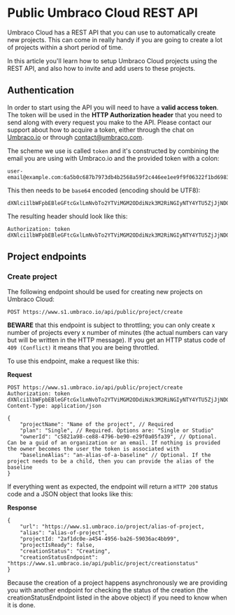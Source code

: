 # Public Umbraco Cloud REST API

Umbraco Cloud has a REST API that you can use to automatically create new projects. This can come in really handy if you are going to create a lot of projects within a short period of time.

In this article you'll learn how to setup Umbraco Cloud projects using the REST API, and also how to invite and add users to these projects.

## Authentication

In order to start using the API you will need to have a **valid access token**. The token will be used in the **HTTP Authorization header** that you need to send along with every request you make to the API. Please contact our support about how to acquire a token, either through the chat on [Umbraco.io](https://www.s1.umbraco.io) or through contact@umbraco.com.

The scheme we use is called `token` and it's constructed by combining the email you are using with Umbraco.io and the provided token with a colon:

    user-email@example.com:6a5b0c687b7973db4b2568a59f2c446ee1ee9f9f06322f1bd6983718a48b5a6c

This then needs to be `base64` encoded (encoding should be UTF8):

    dXNlci1lbWFpbEBleGFtcGxlLmNvbTo2YTViMGM2ODdiNzk3M2RiNGIyNTY4YTU5ZjJjNDQ2ZWUxZWU5ZjlmMDYzMjJmMWJkNjk4MzcxOGE0OGI1YTZj

The resulting header should look like this:

    Authorization: token dXNlci1lbWFpbEBleGFtcGxlLmNvbTo2YTViMGM2ODdiNzk3M2RiNGIyNTY4YTU5ZjJjNDQ2ZWUxZWU5ZjlmMDYzMjJmMWJkNjk4MzcxOGE0OGI1YTZj

## Project endpoints

### Create project

The following endpoint should be used for creating new projects on Umbraco Cloud:

    POST https://www.s1.umbraco.io/api/public/project/create

**BEWARE** that this endpoint is subject to throttling; you can only create x number of projects every x number of minutes (the actual numbers can vary but will be written in the HTTP message). If you get an HTTP status code of `409 (Conflict)` it means that you are being throttled.

To use this endpoint, make a request like this:

**Request**

    POST https://www.s1.umbraco.io/api/public/project/create
    Authorization: token dXNlci1lbWFpbEBleGFtcGxlLmNvbTo2YTViMGM2ODdiNzk3M2RiNGIyNTY4YTU5ZjJjNDQ2ZWUxZWU5ZjlmMDYzMjJmMWJkNjk4MzcxOGE0OGI1YTZj
    Content-Type: application/json

    {
        "projectName": "Name of the project", // Required
        "plan": "Single", // Required. Options are: "Single or Studio"
        "ownerId": "c5821a98-ce88-4796-be90-e29f0a05fa39", // Optional. Can be a guid of an organization or an email. If nothing is provided the owner becomes the user the token is associated with
        "baselineAlias": "an-alias-of-a-baseline" // Optional. If the project needs to be a child, then you can provide the alias of the baseline
    }

If everything went as expected, the endpoint will return a `HTTP 200` status code and a JSON object that looks like this:

**Response**

    {
        "url": "https://www.s1.umbraco.io/project/alias-of-project,
        "alias": "alias-of-project",
        "projectId: "2af1dc0e-a454-4956-ba26-59036ac4bb99",
        "projectIsReady": false,
        "creationStatus": "Creating",
        "creationStatusEndpoint": "https://www.s1.umbraco.io/api/public/project/creationstatus"
    }

Because the creation of a project happens asynchronously we are providing you with another endpoint for checking the status of the creation (the creationStatusEndpoint listed in the above object) if you need to know when it is done.